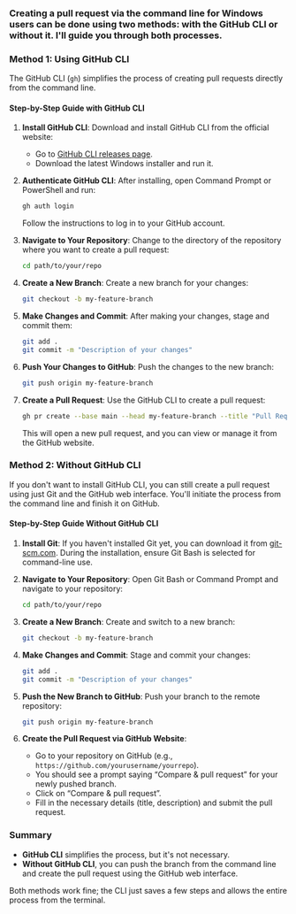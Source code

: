 ### Creating a pull request via the command line for Windows users can be done using two methods: with the GitHub CLI or without it. I'll guide you through both processes.

### Method 1: **Using GitHub CLI**

The GitHub CLI (`gh`) simplifies the process of creating pull requests directly from the command line.

#### **Step-by-Step Guide with GitHub CLI**

1. **Install GitHub CLI**:
   Download and install GitHub CLI from the official website:

   - Go to [GitHub CLI releases page](https://github.com/cli/cli/releases).
   - Download the latest Windows installer and run it.

2. **Authenticate GitHub CLI**:
   After installing, open Command Prompt or PowerShell and run:

   ```bash
   gh auth login
   ```

   Follow the instructions to log in to your GitHub account.

3. **Navigate to Your Repository**:
   Change to the directory of the repository where you want to create a pull request:

   ```bash
   cd path/to/your/repo
   ```

4. **Create a New Branch**:
   Create a new branch for your changes:

   ```bash
   git checkout -b my-feature-branch
   ```

5. **Make Changes and Commit**:
   After making your changes, stage and commit them:

   ```bash
   git add .
   git commit -m "Description of your changes"
   ```

6. **Push Your Changes to GitHub**:
   Push the changes to the new branch:

   ```bash
   git push origin my-feature-branch
   ```

7. **Create a Pull Request**:
   Use the GitHub CLI to create a pull request:
   ```bash
   gh pr create --base main --head my-feature-branch --title "Pull Request Title" --body "Description of the changes"
   ```
   This will open a new pull request, and you can view or manage it from the GitHub website.

### Method 2: **Without GitHub CLI**

If you don't want to install GitHub CLI, you can still create a pull request using just Git and the GitHub web interface. You'll initiate the process from the command line and finish it on GitHub.

#### **Step-by-Step Guide Without GitHub CLI**

1. **Install Git**:
   If you haven't installed Git yet, you can download it from [git-scm.com](https://git-scm.com/). During the installation, ensure Git Bash is selected for command-line use.

2. **Navigate to Your Repository**:
   Open Git Bash or Command Prompt and navigate to your repository:

   ```bash
   cd path/to/your/repo
   ```

3. **Create a New Branch**:
   Create and switch to a new branch:

   ```bash
   git checkout -b my-feature-branch
   ```

4. **Make Changes and Commit**:
   Stage and commit your changes:

   ```bash
   git add .
   git commit -m "Description of your changes"
   ```

5. **Push the New Branch to GitHub**:
   Push your branch to the remote repository:

   ```bash
   git push origin my-feature-branch
   ```

6. **Create the Pull Request via GitHub Website**:
   - Go to your repository on GitHub (e.g., `https://github.com/yourusername/yourrepo`).
   - You should see a prompt saying “Compare & pull request” for your newly pushed branch.
   - Click on “Compare & pull request”.
   - Fill in the necessary details (title, description) and submit the pull request.

### Summary

- **GitHub CLI** simplifies the process, but it's not necessary.
- **Without GitHub CLI**, you can push the branch from the command line and create the pull request using the GitHub web interface.

Both methods work fine; the CLI just saves a few steps and allows the entire process from the terminal.
